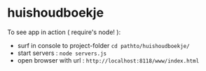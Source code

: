 # huishoudboekje
To see app in action ( require's node! ):

+ surf in console to project-folder  `cd pathto/huishoudboekje/`
+ start servers :  `node servers.js`
+ open browser with url :  `http://localhost:8118/www/index.html`